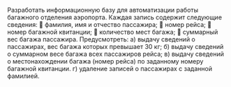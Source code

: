 Разработать информационную базу для автоматизации работы багажного отделения аэропорта.
Каждая запись содержит следующие сведения:
 фамилия, имя и отчество пассажира;
 номер рейса;
 номер багажной квитанции;
 количество мест багажа;
 суммарный вес багажа пассажира.
Предусмотреть:
а) выдачу сведений о пассажирах, вес багажа которых превышает 30 кг;
б) выдачу сведений о суммарном весе багажа всех пассажиров рейса;
в) выдачу сведений о местонахождении багажа (номер рейса) по заданному номеру багажной квитанции.
г) удаление записей о пассажирах с заданной фамилией.
